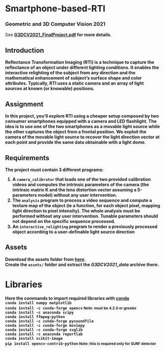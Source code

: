 # Smartphone-based-RTI
### Geometric and 3D Computer Vision 2021

See <b>[G3DCV2021_FinalProject.pdf](G3DCV2021_FinalProject.pdf) for more details.  

## Introduction
Reflectance Transformation Imaging (RTI) is a technique to capture the reflectance of an
object under different lighting conditions. It enables the interactive relighting of the subject
from any direction and the mathematical enhancement of subject’s surface shape and color
attributes. Typically, RTI uses a static camera and an array of light sources at known (or
knowable) positions.  

## Assignment
In this project, you’ll explore RTI using a cheaper setup composed by two consumer
smartphones equipped with a camera and LED flashlight. The idea is to use one of the
two smartphones as a movable light source while the other captures the object from a
frontal position. We exploit the camera of the movable light source to recover the light
direction vector at each point and provide the same data obtainable with a light dome.

## Requirements
The project must contain 3 different programs:
1. A <code>camera_calibrator</code> that loads one of the two provided calibration videos and
computes the intrinsic parameters of the camera (the intrinsic matrix K and the lens
distortion vector assuming a 5-parameters model) without any user intervention.
2. The <code>analysis</code> program to process a video sequence and compute a texture map of
the object (ie a function, for each object pixel, mapping light direction to pixel
intensity). The whole analysis must be performed without any user intervention.
Tunable parameters should not depend on the specific sequence processed.
3. An <code>interactive_relighting</code> program to render a previously processed object according
to a user-definable light source direction

## Assets
Download the assets folder from [here](http://www.dsi.unive.it/~bergamasco/teachingfiles/G3DCV2021_data.7z).  
Create the <code>assets/</code> folder and extract the <i>G3DCV2021_data</i> archive there.

# Libraries
Here the commands to import required libraries with [conda](https://conda.io/)  
<code>conda install numpy matplotlib</code>  
<code>conda install -c conda-forge opencv</code>  <small>Note: must be 4.2.0 or greater</small>  
<code>conda install -c anaconda scipy</code>  
<code>conda install ffmpeg-python</code>  
<code>conda install -c conda-forge pysoundfile</code>  
<code>conda install -c conda-forge moviepy</code>  
<code>conda install -c conda-forge svglib</code>  
<code>conda install -c anaconda reportlab</code>  
<code>conda install scikit-image</code>  
<code>pip install opencv-contrib-python</code> <small>Note: this is required only for SURF detector

